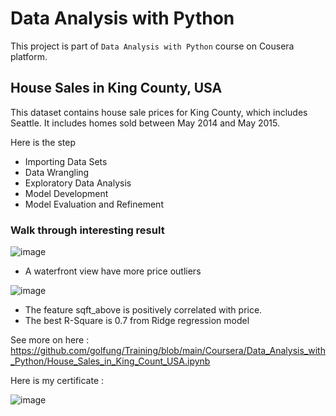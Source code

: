 # Data Analysis with Python

This project is part of `Data Analysis with Python` course on Cousera platform.

## House Sales in King County, USA
This dataset contains house sale prices for King County, which includes Seattle. It includes homes sold between May 2014 and May 2015.

Here is the step
- Importing Data Sets
- Data Wrangling
- Exploratory Data Analysis
- Model Development
- Model Evaluation and Refinement

### Walk through interesting result

![image](https://user-images.githubusercontent.com/77894515/226208088-45202464-e6b0-4202-83f2-bc6f482e5246.png)

- A waterfront view have more price outliers

![image](https://user-images.githubusercontent.com/77894515/226208188-abfd7679-ad6e-4c5b-88b8-77679e7ac276.png)

- The feature sqft_above is positively correlated with price.
- The best R-Square is 0.7 from Ridge regression model

See more on here : https://github.com/golfung/Training/blob/main/Coursera/Data_Analysis_with_Python/House_Sales_in_King_Count_USA.ipynb

Here is my certificate : 

![image](https://user-images.githubusercontent.com/77894515/226208793-36ebe172-593f-4bab-809b-0646948456d3.png)

